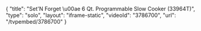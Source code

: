 {
    "title": "Set'N Forget \u00ae 6 Qt. Programmable Slow Cooker (33964T)",
    "type": "solo",
    "layout": "iframe-static",
    "videoId": "3786700",
    "url": "\/tvpembed\/3786700"
}